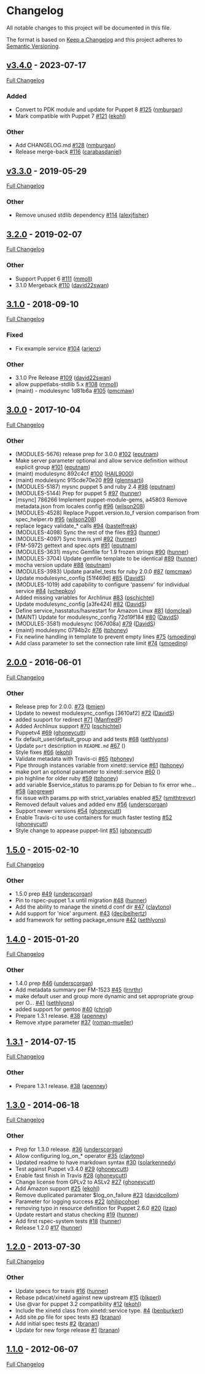 <!-- markdownlint-disable MD024 -->
# Changelog

All notable changes to this project will be documented in this file.

The format is based on [Keep a Changelog](http://keepachangelog.com/en/1.0.0/) and this project adheres to [Semantic Versioning](http://semver.org).

## [v3.4.0](https://github.com/puppetlabs/puppetlabs-xinetd/tree/v3.4.0) - 2023-07-17

[Full Changelog](https://github.com/puppetlabs/puppetlabs-xinetd/compare/v3.3.0...v3.4.0)

### Added

- Convert to PDK module and update for Puppet 8 [#125](https://github.com/puppetlabs/puppetlabs-xinetd/pull/125) ([nmburgan](https://github.com/nmburgan))
- Mark compatible with Puppet 7 [#121](https://github.com/puppetlabs/puppetlabs-xinetd/pull/121) ([ekohl](https://github.com/ekohl))

### Other

- Add CHANGELOG.md [#128](https://github.com/puppetlabs/puppetlabs-xinetd/pull/128) ([nmburgan](https://github.com/nmburgan))
- Release merge-back [#116](https://github.com/puppetlabs/puppetlabs-xinetd/pull/116) ([carabasdaniel](https://github.com/carabasdaniel))

## [v3.3.0](https://github.com/puppetlabs/puppetlabs-xinetd/tree/v3.3.0) - 2019-05-29

[Full Changelog](https://github.com/puppetlabs/puppetlabs-xinetd/compare/3.2.0...v3.3.0)

### Other

- Remove unused stdlib dependency [#114](https://github.com/puppetlabs/puppetlabs-xinetd/pull/114) ([alexjfisher](https://github.com/alexjfisher))

## [3.2.0](https://github.com/puppetlabs/puppetlabs-xinetd/tree/3.2.0) - 2019-02-07

[Full Changelog](https://github.com/puppetlabs/puppetlabs-xinetd/compare/3.1.0...3.2.0)

### Other

- Support Puppet 6 [#111](https://github.com/puppetlabs/puppetlabs-xinetd/pull/111) ([mmoll](https://github.com/mmoll))
- 3.1.0 Mergeback [#110](https://github.com/puppetlabs/puppetlabs-xinetd/pull/110) ([david22swan](https://github.com/david22swan))

## [3.1.0](https://github.com/puppetlabs/puppetlabs-xinetd/tree/3.1.0) - 2018-09-10

[Full Changelog](https://github.com/puppetlabs/puppetlabs-xinetd/compare/3.0.0...3.1.0)

### Fixed

- Fix example service [#104](https://github.com/puppetlabs/puppetlabs-xinetd/pull/104) ([arjenz](https://github.com/arjenz))

### Other

- 3.1.0 Pre Release [#109](https://github.com/puppetlabs/puppetlabs-xinetd/pull/109) ([david22swan](https://github.com/david22swan))
- allow puppetlabs-stdlib 5.x [#108](https://github.com/puppetlabs/puppetlabs-xinetd/pull/108) ([mmoll](https://github.com/mmoll))
- (maint) - modulesync 1d81b6a [#105](https://github.com/puppetlabs/puppetlabs-xinetd/pull/105) ([pmcmaw](https://github.com/pmcmaw))

## [3.0.0](https://github.com/puppetlabs/puppetlabs-xinetd/tree/3.0.0) - 2017-10-04

[Full Changelog](https://github.com/puppetlabs/puppetlabs-xinetd/compare/2.0.0...3.0.0)

### Other

- (MODULES-5676) release prep for 3.0.0 [#102](https://github.com/puppetlabs/puppetlabs-xinetd/pull/102) ([eputnam](https://github.com/eputnam))
- Make server parameter optional and allow service definition without explicit group [#101](https://github.com/puppetlabs/puppetlabs-xinetd/pull/101) ([eputnam](https://github.com/eputnam))
- (maint) modulesync 892c4cf [#100](https://github.com/puppetlabs/puppetlabs-xinetd/pull/100) ([HAIL9000](https://github.com/HAIL9000))
- (maint) modulesync 915cde70e20 [#99](https://github.com/puppetlabs/puppetlabs-xinetd/pull/99) ([glennsarti](https://github.com/glennsarti))
- (MODULES-5187) mysnc puppet 5 and ruby 2.4 [#98](https://github.com/puppetlabs/puppetlabs-xinetd/pull/98) ([eputnam](https://github.com/eputnam))
- (MODULES-5144) Prep for puppet 5 [#97](https://github.com/puppetlabs/puppetlabs-xinetd/pull/97) ([hunner](https://github.com/hunner))
- [msync] 786266 Implement puppet-module-gems, a45803 Remove metadata.json from locales config [#96](https://github.com/puppetlabs/puppetlabs-xinetd/pull/96) ([wilson208](https://github.com/wilson208))
- [MODULES-4528] Replace Puppet.version.to_f version comparison from spec_helper.rb [#95](https://github.com/puppetlabs/puppetlabs-xinetd/pull/95) ([wilson208](https://github.com/wilson208))
- replace legacy validate_* calls [#94](https://github.com/puppetlabs/puppetlabs-xinetd/pull/94) ([bastelfreak](https://github.com/bastelfreak))
- (MODULES-4098) Sync the rest of the files [#93](https://github.com/puppetlabs/puppetlabs-xinetd/pull/93) ([hunner](https://github.com/hunner))
- (MODULES-4097) Sync travis.yml [#92](https://github.com/puppetlabs/puppetlabs-xinetd/pull/92) ([hunner](https://github.com/hunner))
- (FM-5972) gettext and spec.opts [#91](https://github.com/puppetlabs/puppetlabs-xinetd/pull/91) ([eputnam](https://github.com/eputnam))
- (MODULES-3631) msync Gemfile for 1.9 frozen strings [#90](https://github.com/puppetlabs/puppetlabs-xinetd/pull/90) ([hunner](https://github.com/hunner))
- (MODULES-3704) Update gemfile template to be identical [#89](https://github.com/puppetlabs/puppetlabs-xinetd/pull/89) ([hunner](https://github.com/hunner))
- mocha version update [#88](https://github.com/puppetlabs/puppetlabs-xinetd/pull/88) ([eputnam](https://github.com/eputnam))
- (MODULES-3983) Update parallel_tests for ruby 2.0.0 [#87](https://github.com/puppetlabs/puppetlabs-xinetd/pull/87) ([pmcmaw](https://github.com/pmcmaw))
- Update modulesync_config [51f469d] [#85](https://github.com/puppetlabs/puppetlabs-xinetd/pull/85) ([DavidS](https://github.com/DavidS))
- (MODULES-1019) add capability to configure 'passenv' for individual service [#84](https://github.com/puppetlabs/puppetlabs-xinetd/pull/84) ([vchepkov](https://github.com/vchepkov))
- Added missing variables for Archlinux [#83](https://github.com/puppetlabs/puppetlabs-xinetd/pull/83) ([pschichtel](https://github.com/pschichtel))
- Update modulesync_config [a3fe424] [#82](https://github.com/puppetlabs/puppetlabs-xinetd/pull/82) ([DavidS](https://github.com/DavidS))
- Define service_hasstatus/hasrestart for Amazon Linux [#81](https://github.com/puppetlabs/puppetlabs-xinetd/pull/81) ([domcleal](https://github.com/domcleal))
- (MAINT) Update for modulesync_config 72d19f184 [#80](https://github.com/puppetlabs/puppetlabs-xinetd/pull/80) ([DavidS](https://github.com/DavidS))
- (MODULES-3581) modulesync [067d08a] [#79](https://github.com/puppetlabs/puppetlabs-xinetd/pull/79) ([DavidS](https://github.com/DavidS))
- {maint} modulesync 0794b2c [#76](https://github.com/puppetlabs/puppetlabs-xinetd/pull/76) ([tphoney](https://github.com/tphoney))
- Fix newline handling in template to prevent empty lines [#75](https://github.com/puppetlabs/puppetlabs-xinetd/pull/75) ([smoeding](https://github.com/smoeding))
- Add class parameter to set the connection rate limit [#74](https://github.com/puppetlabs/puppetlabs-xinetd/pull/74) ([smoeding](https://github.com/smoeding))

## [2.0.0](https://github.com/puppetlabs/puppetlabs-xinetd/tree/2.0.0) - 2016-06-01

[Full Changelog](https://github.com/puppetlabs/puppetlabs-xinetd/compare/1.5.0...2.0.0)

### Other

- Release prep for 2.0.0. [#73](https://github.com/puppetlabs/puppetlabs-xinetd/pull/73) ([bmjen](https://github.com/bmjen))
- Update to newest modulesync_configs [3610af2] [#72](https://github.com/puppetlabs/puppetlabs-xinetd/pull/72) ([DavidS](https://github.com/DavidS))
- added suuport for redirect [#71](https://github.com/puppetlabs/puppetlabs-xinetd/pull/71) ([ManfredP](https://github.com/ManfredP))
- Added Archlinux support [#70](https://github.com/puppetlabs/puppetlabs-xinetd/pull/70) ([pschichtel](https://github.com/pschichtel))
- Puppetv4 [#69](https://github.com/puppetlabs/puppetlabs-xinetd/pull/69) ([ghoneycutt](https://github.com/ghoneycutt))
- fix default_user/default_group and add tests [#68](https://github.com/puppetlabs/puppetlabs-xinetd/pull/68) ([sethlyons](https://github.com/sethlyons))
- Update `port` description in `README.md` [#67](https://github.com/puppetlabs/puppetlabs-xinetd/pull/67) ([](https://github.com/))
- Style fixes [#66](https://github.com/puppetlabs/puppetlabs-xinetd/pull/66) ([ekohl](https://github.com/ekohl))
- Validate metadata with Travis-ci [#65](https://github.com/puppetlabs/puppetlabs-xinetd/pull/65) ([tphoney](https://github.com/tphoney))
- Pipe through instances variable from xinetd::service [#61](https://github.com/puppetlabs/puppetlabs-xinetd/pull/61) ([tphoney](https://github.com/tphoney))
- make port an optional parameter to xinetd::service [#60](https://github.com/puppetlabs/puppetlabs-xinetd/pull/60) ([](https://github.com/))
- pin highline for older ruby [#59](https://github.com/puppetlabs/puppetlabs-xinetd/pull/59) ([tphoney](https://github.com/tphoney))
- add variable $service_status to params.pp for Debian to fix error whe… [#58](https://github.com/puppetlabs/puppetlabs-xinetd/pull/58) ([jangrewe](https://github.com/jangrewe))
- fix issue with params.pp with strict_variables enabled [#57](https://github.com/puppetlabs/puppetlabs-xinetd/pull/57) ([smithtrevor](https://github.com/smithtrevor))
- Removed default values and added env [#56](https://github.com/puppetlabs/puppetlabs-xinetd/pull/56) ([underscorgan](https://github.com/underscorgan))
- Support newer versions [#54](https://github.com/puppetlabs/puppetlabs-xinetd/pull/54) ([ghoneycutt](https://github.com/ghoneycutt))
- Enable Travis-ci to use containers for much faster testing [#52](https://github.com/puppetlabs/puppetlabs-xinetd/pull/52) ([ghoneycutt](https://github.com/ghoneycutt))
- Style change to appease puppet-lint [#51](https://github.com/puppetlabs/puppetlabs-xinetd/pull/51) ([ghoneycutt](https://github.com/ghoneycutt))

## [1.5.0](https://github.com/puppetlabs/puppetlabs-xinetd/tree/1.5.0) - 2015-02-10

[Full Changelog](https://github.com/puppetlabs/puppetlabs-xinetd/compare/1.4.0...1.5.0)

### Other

- 1.5.0 prep [#49](https://github.com/puppetlabs/puppetlabs-xinetd/pull/49) ([underscorgan](https://github.com/underscorgan))
- Pin to rspec-puppet 1.x until migration [#48](https://github.com/puppetlabs/puppetlabs-xinetd/pull/48) ([hunner](https://github.com/hunner))
- Add the ability to manage the xinetd.d conf dir [#47](https://github.com/puppetlabs/puppetlabs-xinetd/pull/47) ([claytono](https://github.com/claytono))
- Add support for 'nice' argument. [#43](https://github.com/puppetlabs/puppetlabs-xinetd/pull/43) ([decibelhertz](https://github.com/decibelhertz))
- add framework for setting package_ensure [#42](https://github.com/puppetlabs/puppetlabs-xinetd/pull/42) ([sethlyons](https://github.com/sethlyons))

## [1.4.0](https://github.com/puppetlabs/puppetlabs-xinetd/tree/1.4.0) - 2015-01-20

[Full Changelog](https://github.com/puppetlabs/puppetlabs-xinetd/compare/1.3.1...1.4.0)

### Other

- 1.4.0 prep [#46](https://github.com/puppetlabs/puppetlabs-xinetd/pull/46) ([underscorgan](https://github.com/underscorgan))
- Add metadata summary per FM-1523 [#45](https://github.com/puppetlabs/puppetlabs-xinetd/pull/45) ([lrnrthr](https://github.com/lrnrthr))
- make default user and group more dynamic and set appropriate group per O... [#41](https://github.com/puppetlabs/puppetlabs-xinetd/pull/41) ([sethlyons](https://github.com/sethlyons))
- added support for gentoo [#40](https://github.com/puppetlabs/puppetlabs-xinetd/pull/40) ([chrigl](https://github.com/chrigl))
- Prepare 1.3.1 release. [#38](https://github.com/puppetlabs/puppetlabs-xinetd/pull/38) ([apenney](https://github.com/apenney))
- Remove xtype parameter [#37](https://github.com/puppetlabs/puppetlabs-xinetd/pull/37) ([roman-mueller](https://github.com/roman-mueller))

## [1.3.1](https://github.com/puppetlabs/puppetlabs-xinetd/tree/1.3.1) - 2014-07-15

[Full Changelog](https://github.com/puppetlabs/puppetlabs-xinetd/compare/1.3.0...1.3.1)

### Other

- Prepare 1.3.1 release. [#38](https://github.com/puppetlabs/puppetlabs-xinetd/pull/38) ([apenney](https://github.com/apenney))

## [1.3.0](https://github.com/puppetlabs/puppetlabs-xinetd/tree/1.3.0) - 2014-06-18

[Full Changelog](https://github.com/puppetlabs/puppetlabs-xinetd/compare/1.2.0...1.3.0)

### Other

- Prep for 1.3.0 release. [#36](https://github.com/puppetlabs/puppetlabs-xinetd/pull/36) ([underscorgan](https://github.com/underscorgan))
- Allow configuring log_on_* operator [#35](https://github.com/puppetlabs/puppetlabs-xinetd/pull/35) ([claytono](https://github.com/claytono))
- Updated readme to have markdown syntax [#30](https://github.com/puppetlabs/puppetlabs-xinetd/pull/30) ([solarkennedy](https://github.com/solarkennedy))
- Test against Puppet v3.4.0 [#29](https://github.com/puppetlabs/puppetlabs-xinetd/pull/29) ([ghoneycutt](https://github.com/ghoneycutt))
- Enable fast finish in Travis [#28](https://github.com/puppetlabs/puppetlabs-xinetd/pull/28) ([ghoneycutt](https://github.com/ghoneycutt))
- Change license from GPLv2 to ASLv2 [#27](https://github.com/puppetlabs/puppetlabs-xinetd/pull/27) ([ghoneycutt](https://github.com/ghoneycutt))
- Add Amazon support [#25](https://github.com/puppetlabs/puppetlabs-xinetd/pull/25) ([ekohl](https://github.com/ekohl))
- Remove duplicated paramater $log_on_failure [#23](https://github.com/puppetlabs/puppetlabs-xinetd/pull/23) ([davidcollom](https://github.com/davidcollom))
- Parameter for logging success [#22](https://github.com/puppetlabs/puppetlabs-xinetd/pull/22) ([philipcohoe](https://github.com/philipcohoe))
- removing typo in resource definition for Puppet 2.6.0 [#20](https://github.com/puppetlabs/puppetlabs-xinetd/pull/20) ([lzap](https://github.com/lzap))
- Update restart and status checking [#19](https://github.com/puppetlabs/puppetlabs-xinetd/pull/19) ([hunner](https://github.com/hunner))
- Add first rspec-system tests [#18](https://github.com/puppetlabs/puppetlabs-xinetd/pull/18) ([hunner](https://github.com/hunner))
- Release 1.2.0 [#17](https://github.com/puppetlabs/puppetlabs-xinetd/pull/17) ([hunner](https://github.com/hunner))

## [1.2.0](https://github.com/puppetlabs/puppetlabs-xinetd/tree/1.2.0) - 2013-07-30

[Full Changelog](https://github.com/puppetlabs/puppetlabs-xinetd/compare/1.1.0...1.2.0)

### Other

- Update specs for travis [#16](https://github.com/puppetlabs/puppetlabs-xinetd/pull/16) ([hunner](https://github.com/hunner))
- Rebase pdxcat/xinetd against new upstream [#15](https://github.com/puppetlabs/puppetlabs-xinetd/pull/15) ([blkperl](https://github.com/blkperl))
- Use @var for puppet 3.2 compatibility [#12](https://github.com/puppetlabs/puppetlabs-xinetd/pull/12) ([ekohl](https://github.com/ekohl))
- Include the xinetd class from xinetd::service type. [#4](https://github.com/puppetlabs/puppetlabs-xinetd/pull/4) ([benburkert](https://github.com/benburkert))
- Add site.pp file for spec tests [#3](https://github.com/puppetlabs/puppetlabs-xinetd/pull/3) ([branan](https://github.com/branan))
- Add initial spec tests [#2](https://github.com/puppetlabs/puppetlabs-xinetd/pull/2) ([branan](https://github.com/branan))
- Update for new forge release [#1](https://github.com/puppetlabs/puppetlabs-xinetd/pull/1) ([branan](https://github.com/branan))

## [1.1.0](https://github.com/puppetlabs/puppetlabs-xinetd/tree/1.1.0) - 2012-06-07

[Full Changelog](https://github.com/puppetlabs/puppetlabs-xinetd/compare/cb1323333b8734f35b90cee20b6a8a420f3fd885...1.1.0)
